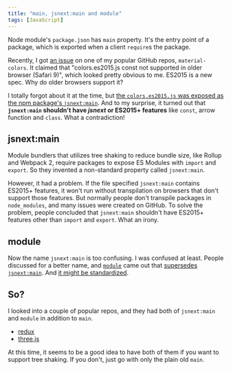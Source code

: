 ```yaml
---
title: "main, jsnext:main and module"
tags: [JavaScript]
---
```


Node module's `package.json` has `main` property. It's the entry point of a package, which is exported when a client `require`s the package.

Recently, I got [an issue](https://github.com/shuhei/material-colors/issues/13) on one of my popular GitHub repos, `material-colors`. It claimed that "colors.es2015.js const not supported in older browser (Safari 9)", which looked pretty obvious to me. ES2015 is a new spec. Why do older browsers support it?

I totally forgot about it at the time, but [the `colors.es2015.js` was exposed as the npm package's `jsnext:main`](https://github.com/shuhei/material-colors/pull/10). And to my surprise, it turned out that **`jsnext:main` shouldn't have _jsnext_ or ES2015+ features** like `const`, arrow function and `class`. What a contradiction!

## jsnext:main

Module bundlers that utilizes tree shaking to reduce bundle size, like Rollup and Webpack 2, require packages to expose ES Modules with `import` and `export`. So they invented a non-standard property called `jsnext:main`.

However, it had a problem. If the file specified `jsnext:main` contains ES2015+ features, it won't run without transpilation on browsers that don't support those features. But normally people don't transpile packages in `node_modules`, and many issues were created on GitHub. To solve the problem, people concluded that `jsnext:main` shouldn't have ES2015+ features other than `import` and `export`. What an irony.

## module

Now the name `jsnext:main` is too confusing. I was confused at least. People discussed for a better name, and [`module`](https://github.com/rollup/rollup/wiki/pkg.module) came out that [supersedes `jsnext:main`](https://github.com/rollup/rollup/wiki/jsnext:main). And [it might be standardized](https://nodesource.com/blog/es-modules-and-node-js-hard-choices/).

## So?

I looked into a couple of popular repos, and they had both of `jsnext:main` and `module` in addition to `main`.

- [redux](https://github.com/reactjs/redux/blob/master/package.json)
- [three.js](https://github.com/mrdoob/three.js/blob/dev/package.json)

At this time, it seems to be a good idea to have both of them if you want to support tree shaking. If you don't, just go with only the plain old `main`.
